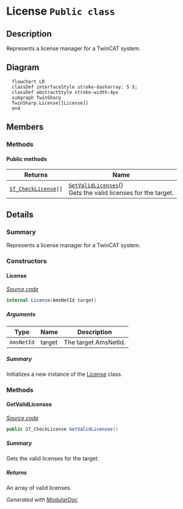 # License `Public class`

## Description
Represents a license manager for a TwinCAT system.

## Diagram
```mermaid
  flowchart LR
  classDef interfaceStyle stroke-dasharray: 5 5;
  classDef abstractStyle stroke-width:4px
  subgraph TwinSharp
  TwinSharp.License[[License]]
  end
```

## Members
### Methods
#### Public  methods
| Returns | Name |
| --- | --- |
| [`ST_CheckLicense`](./ST_CheckLicense.md)`[]` | [`GetValidLicenses`](#getvalidlicenses)()<br>Gets the valid licenses for the target. |

## Details
### Summary
Represents a license manager for a TwinCAT system.

### Constructors
#### License
[*Source code*](https://github.com///blob//TwinSharp/License.cs#L17)
```csharp
internal License(AmsNetId target)
```
##### Arguments
| Type | Name | Description |
| --- | --- | --- |
| `AmsNetId` | target | The target AmsNetId. |

##### Summary
Initializes a new instance of the [License](twinsharp/License.md) class.

### Methods
#### GetValidLicenses
[*Source code*](https://github.com///blob//TwinSharp/License.cs#L27)
```csharp
public ST_CheckLicense GetValidLicenses()
```
##### Summary
Gets the valid licenses for the target.

##### Returns
An array of valid licenses.

*Generated with* [*ModularDoc*](https://github.com/hailstorm75/ModularDoc)
